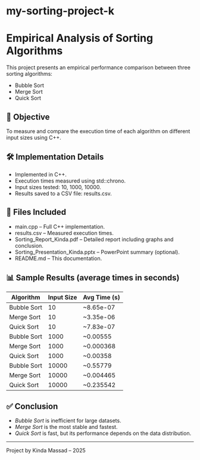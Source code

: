 # my-sorting-project-k
# Empirical Analysis of Sorting Algorithms

This project presents an empirical performance comparison between three sorting algorithms:
- Bubble Sort
- Merge Sort
- Quick Sort

## 📌 Objective
To measure and compare the execution time of each algorithm on different input sizes using C++.

## 🛠 Implementation Details

- Implemented in C++.
- Execution times measured using std::chrono.
- Input sizes tested: 10, 1000, 10000.
- Results saved to a CSV file: results.csv.

## 📁 Files Included

- main.cpp – Full C++ implementation.
- results.csv – Measured execution times.
- Sorting_Report_Kinda.pdf – Detailed report including graphs and conclusion.
- Sorting_Presentation_Kinda.pptx – PowerPoint summary (optional).
- README.md – This documentation.

## 📊 Sample Results (average times in seconds)

| Algorithm   | Input Size | Avg Time (s) |
|-------------|------------|---------------|
| Bubble Sort | 10         | ~8.65e-07     |
| Merge Sort  | 10         | ~3.35e-06     |
| Quick Sort  | 10         | ~7.83e-07     |
| Bubble Sort | 1000       | ~0.00555      |
| Merge Sort  | 1000       | ~0.000368     |
| Quick Sort  | 1000       | ~0.00358      |
| Bubble Sort | 10000      | ~0.55779      |
| Merge Sort  | 10000      | ~0.004465     |
| Quick Sort  | 10000      | ~0.235542     |

## ✅ Conclusion

- *Bubble Sort* is inefficient for large datasets.
- *Merge Sort* is the most stable and fastest.
- *Quick Sort* is fast, but its performance depends on the data distribution.

---

Project by Kinda Massad – 2025
